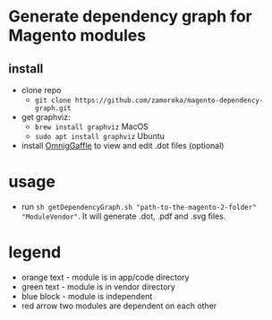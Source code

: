 # Generate dependency graph for Magento modules

## install
 - clone repo
   - `git clone https://github.com/zamoroka/magento-dependency-graph.git`
 - get graphviz:
   - `brew install graphviz` MacOS
   - `sudo apt install graphviz` Ubuntu
 - install [OmnigGaffle](https://www.omnigroup.com/omnigraffle/) to view and edit .dot files (optional)
 
# usage
 - run `sh getDependencyGraph.sh "path-to-the-magento-2-folder" "ModuleVendor"`. It will generate .dot, .pdf and .svg files.

# legend
- orange text - module is in app/code directory
- green text - module is in vendor directory
- blue block - module is independent
- red arrow two modules are dependent on each other

